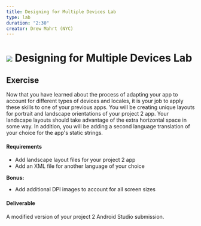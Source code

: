 ```yaml
---
title: Designing for Multiple Devices Lab
type: lab
duration: "2:30"
creator: Drew Mahrt (NYC)
---
```



# ![](https://ga-dash.s3.amazonaws.com/production/assets/logo-9f88ae6c9c3871690e33280fcf557f33.png) Designing for Multiple Devices Lab

## Exercise

Now that you have learned about the process of adapting your app to account for different types of devices and locales, it is your job to apply these skills to one of your previous apps. You will be creating unique layouts for portrait and landscape orientations of your project 2 app. Your landscape layouts should take advantage of the extra horizontal space in some way. In addition, you will be adding a second language translation of your choice for the app's static strings.

#### Requirements

- Add landscape layout files for your project 2 app
- Add an XML file for another language of your choice

**Bonus:**

- Add additional DPI images to account for all screen sizes

#### Deliverable

A modified version of your project 2 Android Studio submission.
